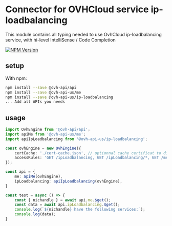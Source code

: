 # Connector for OVHCloud service ip-loadbalancing

This module contains all typing needed to use OvhCloud ip-loadbalancing service, with hi-level IntelliSense / Code Completion

[![NPM Version](https://img.shields.io/npm/v/@ovh-api-us/ip-loadbalancing.svg?style=flat)](https://www.npmjs.org/package/@ovh-api-us/ip-loadbalancing)

## setup

With npm:
````bash
npm install --save @ovh-api/api
npm install --save @ovh-api-us/me
npm install --save @ovh-api-us/ip-loadbalancing
... Add all APIs you needs
````

## usage

````typescript
import OvhEngine from '@ovh-api/api';
import apiMe from '@ovh-api-us/me';
import apiIpLoadbalancing from '@ovh-api-us/ip-loadbalancing';

const ovhEngine = new OvhEngine({ 
    certCache: './cert-cache.json', // optionnal cache certificat to disk
    accessRules: 'GET /ipLoadbalancing, GET /ipLoadbalancing/*, GET /me', // optionnal limit the requested privileges.
});

const api = {
    me: apiMe(ovhEngine),
    ipLoadbalancing: apiIpLoadbalancing(ovhEngine),
}

const test = async () => {
    const { nichandle } = await api.me.$get();
    const data = await api.ipLoadbalancing.$get();
    console.log(`${nichandle} have the following services:`);
    console.log(data);
}

````